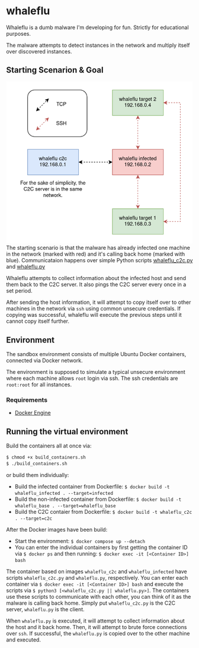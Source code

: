 # whaleflu
Whaleflu is a dumb malware I'm developing for fun. Strictly for educational purposes.

The malware attempts to detect instances in the network and multiply itself over discovered instances.

## Starting Scenarion & Goal
![Whaleflu graph](img/whaleflu_chart.png)  
The starting scenario is that the malware has already infected one machine in the network (marked with red) and it's calling back home (marked with blue). Communicataion happens over simple Python scripts [whaleflu_c2c.py](whaleflu_c2c.py) and [whaleflu.py](whaleflu.py)

Whaleflu attempts to collect information about the infected host and send them back to the C2C server. It also pings the C2C server every once in a set period.

After sending the host information, it will attempt to copy itself over to other machines in the network via `ssh` using common unsecure credentials. If copying was successful, whaleflu will execute the previous steps until it cannot copy itself further.

## Environment
The sandbox environment consists of multiple Ubuntu Docker containers, connected via Docker network.

The environment is supposed to simulate a typical unsecure environment where each machine allows `root` login via ssh. The ssh credentials are `root:root` for all instances.

### Requirements
- [Docker Engine](https://docs.docker.com/engine/install/ubuntu/)

## Running the virtual environment
Build the containers all at once via:
```sh
$ chmod +x build_containers.sh
$ ./build_containers.sh
```
or build them individually:  
- Build the infected container from Dockerfile: `$ docker build -t whaleflu_infected . --target=infected`
- Build the non-infected container from Dockerfile: `$ docker build -t whaleflu_base . --target=whaleflu_base`
- Build the C2C contaier from Dockerfile: `$ docker build -t whaleflu_c2c . --target=c2c`

After the Docker images have been build:
- Start the environment: `$ docker compose up --detach`
- You can enter the individual containers by first getting the container ID via `$ docker ps` and then running: `$ docker exec -it [<Container ID>] bash`

The container based on images `whaleflu_c2c` and `whaleflu_infected` have scripts `whaleflu_c2c.py` and `whaleflu.py`, respectively. You can enter each container via `$ docker exec -it [<Container ID>] bash` and execute the scripts via `$ python3 [<whaleflu_c2c.py || whaleflu.py>]`. The containers use these scripts to communicate with each other, you can think of it as the malware is calling back home. Simply put `whaleflu_c2c.py` is the C2C server, `whaleflu.py` is the client.

When `whaleflu.py` is executed, it will attempt to collect information about the host and it back home. Then, it will attempt to brute force connections over `ssh`. If successful, the `whaleflu.py` is copied over to the other machine and executed.
